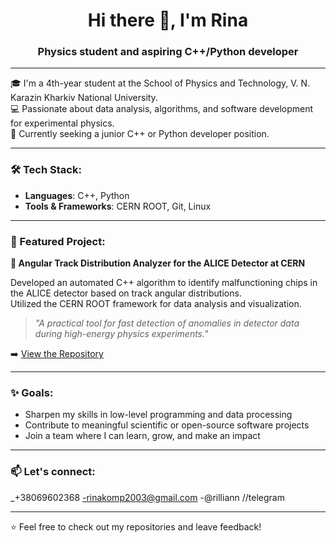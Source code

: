 <h1 align="center">Hi there 👋, I'm Rina</h1>
<h3 align="center">Physics student and aspiring C++/Python developer</h3>

---

🎓 I'm a 4th-year student at the School of Physics and Technology, V. N. Karazin Kharkiv National University.  
💻 Passionate about data analysis, algorithms, and software development for experimental physics.  
🚀 Currently seeking a junior C++ or Python developer position.  

---

### 🛠️ Tech Stack:
- **Languages**: C++, Python  
- **Tools & Frameworks**: CERN ROOT, Git, Linux  

---

### 📌 Featured Project:
**🔬 Angular Track Distribution Analyzer for the ALICE Detector at CERN**

Developed an automated C++ algorithm to identify malfunctioning chips in the ALICE detector based on track angular distributions.  
Utilized the CERN ROOT framework for data analysis and visualization.

> _"A practical tool for fast detection of anomalies in detector data during high-energy physics experiments."_

➡️ [View the Repository](#) 

---

### ✨ Goals:
- Sharpen my skills in low-level programming and data processing  
- Contribute to meaningful scientific or open-source software projects  
- Join a team where I can learn, grow, and make an impact

---

### 📫 Let's connect:
_+38069602368
-rinakomp2003@gmail.com
-@rilliann //telegram

---

⭐ Feel free to check out my repositories and leave feedback!
